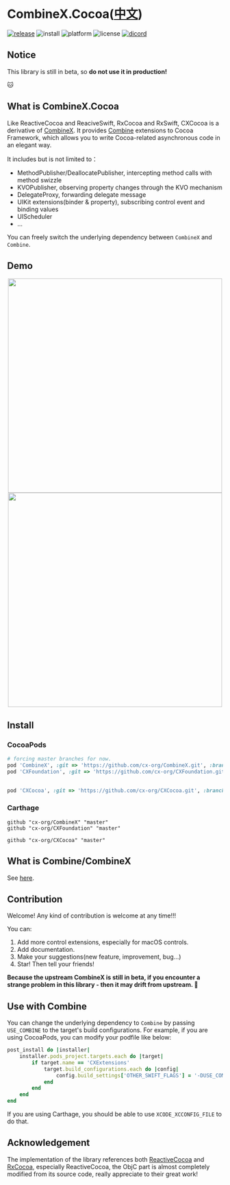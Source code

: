 # CombineX.Cocoa([中文](README.zh_cn.md))

[![release](https://img.shields.io/github/release-pre/cx-org/CXCocoa)](https://github.com/cx-org/CXCocoa/releases)
![install](https://img.shields.io/badge/install-cocoapods%20%7C%20carthage-ff69b4)
![platform](https://img.shields.io/badge/platform-ios%20%7C%20macos%20%7C%20watchos%20%7C%20tvos-lightgrey)
![license](https://img.shields.io/github/license/cx-org/CXCocoa?color=black)
[![dicord](https://img.shields.io/badge/chat-discord-9cf)](https://discord.gg/cresT3X)

## Notice

This library is still in beta, so **do not use it in production!**

🐱

## What is CombineX.Cocoa

Like ReactiveCocoa and ReaciveSwift, RxCocoa and RxSwift, CXCocoa is a derivative of [CombineX](https://github.com/cx-org/CombineX). It provides [Combine](https://developer.apple.com/documentation/combine) extensions to Cocoa Framework, which allows you to write Cocoa-related asynchronous code in an elegant way.

It includes but is not limited to：

- MethodPublisher/DeallocatePublisher, intercepting method calls with method swizzle
- KVOPublisher, observing property changes through the KVO mechanism
- DelegateProxy, forwarding delegate message
- UIKit extensions(binder & property), subscribing control event and binding values
- UIScheduler
- ...

You can freely switch the underlying dependency between `CombineX` and `Combine`.

## Demo

<p align="center">
<img src="demo.1.gif" height="500">
<img src="demo.2.gif" height="500">
</p>

## Install

### CocoaPods

```ruby
# forcing master branches for now.
pod 'CombineX', :git => 'https://github.com/cx-org/CombineX.git', :branch => 'master'
pod 'CXFoundation', :git => 'https://github.com/cx-org/CXFoundation.git', :branch => 'master'
  

pod 'CXCocoa', :git => 'https://github.com/cx-org/CXCocoa.git', :branch => 'master'
```

### Carthage

```carthage
github "cx-org/CombineX" "master"
github "cx-org/CXFoundation" "master"

github "cx-org/CXCocoa" "master"
```

## What is Combine/CombineX

See [here](https://github.com/cx-org/CombineX#what-is-combine).

## Contribution

Welcome! Any kind of contribution is welcome at any time!!!

You can:

1. Add more control extensions, especially for macOS controls.
2. Add documentation.
3. Make your suggestions(new feature, improvement, bug...)
4. Star! Then tell your friends!

**Because the upstream CombineX is still in beta, if you encounter a strange problem in this library - then it may drift from upstream. 🤣**

## Use with Combine

You can change the underlying dependency to `Combine` by passing `USE_COMBINE` to the target's build configurations. For example, if you are using CocoaPods, you can modify your podfile like below:

```ruby
post_install do |installer|
    installer.pods_project.targets.each do |target|
        if target.name == 'CXExtensions'
            target.build_configurations.each do |config|
                config.build_settings['OTHER_SWIFT_FLAGS'] = '-DUSE_COMBINE'
            end
        end
    end
end
```

If you are using Carthage, you should be able to use `XCODE_XCCONFIG_FILE` to do that.

## Acknowledgement

The implementation of the library references both [ReactiveCocoa](https://github.com/ReactiveCocoa/ReactiveCocoa) and [RxCocoa](https://github.com/ReactiveX/RxSwift), especially ReactiveCocoa, the ObjC part is almost completely modified from its source code, really appreciate to their great work!
